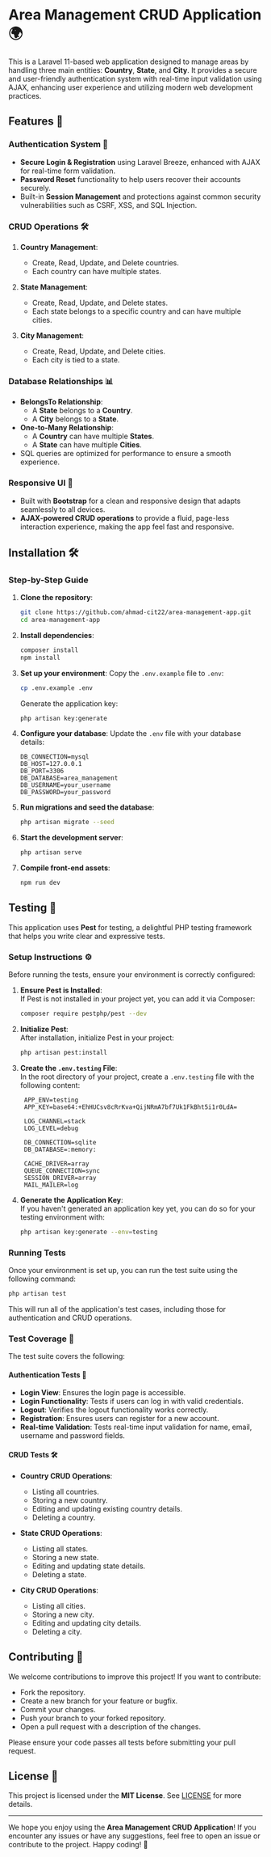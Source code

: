 # Area Management CRUD Application 🌍

This is a Laravel 11-based web application designed to manage areas by handling three main entities: **Country**, **State**, and **City**. It provides a secure and user-friendly authentication system with real-time input validation using AJAX, enhancing user experience and utilizing modern web development practices.

## Features 🚀

### Authentication System 🔐
- **Secure Login & Registration** using Laravel Breeze, enhanced with AJAX for real-time form validation.
- **Password Reset** functionality to help users recover their accounts securely.
- Built-in **Session Management** and protections against common security vulnerabilities such as CSRF, XSS, and SQL Injection.

### CRUD Operations 🛠️
1. **Country Management**:
   - Create, Read, Update, and Delete countries.
   - Each country can have multiple states.
   
2. **State Management**:
   - Create, Read, Update, and Delete states.
   - Each state belongs to a specific country and can have multiple cities.
   
3. **City Management**:
   - Create, Read, Update, and Delete cities.
   - Each city is tied to a state.

### Database Relationships 📊
- **BelongsTo Relationship**:
   - A **State** belongs to a **Country**.
   - A **City** belongs to a **State**.
- **One-to-Many Relationship**:
   - A **Country** can have multiple **States**.
   - A **State** can have multiple **Cities**.
- SQL queries are optimized for performance to ensure a smooth experience.

### Responsive UI 🎨
- Built with **Bootstrap** for a clean and responsive design that adapts seamlessly to all devices.
- **AJAX-powered CRUD operations** to provide a fluid, page-less interaction experience, making the app feel fast and responsive.

## Installation 🛠️

### Step-by-Step Guide

1. **Clone the repository**:
    ```bash
    git clone https://github.com/ahmad-cit22/area-management-app.git
    cd area-management-app
    ```

2. **Install dependencies**:
    ```bash
    composer install
    npm install
    ```

3. **Set up your environment**:
    Copy the `.env.example` file to `.env`:
    ```bash
    cp .env.example .env
    ```

    Generate the application key:
    ```bash
    php artisan key:generate
    ```

4. **Configure your database**:
    Update the `.env` file with your database details:
    ```env
    DB_CONNECTION=mysql
    DB_HOST=127.0.0.1
    DB_PORT=3306
    DB_DATABASE=area_management
    DB_USERNAME=your_username
    DB_PASSWORD=your_password
    ```

5. **Run migrations and seed the database**:
    ```bash
    php artisan migrate --seed
    ```

6. **Start the development server**:
    ```bash
    php artisan serve
    ```

7. **Compile front-end assets**:
    ```bash
    npm run dev
    ```

## Testing 🧪

This application uses **Pest** for testing, a delightful PHP testing framework that helps you write clear and expressive tests.

### Setup Instructions ⚙️

Before running the tests, ensure your environment is correctly configured:

1. **Ensure Pest is Installed**:  
   If Pest is not installed in your project yet, you can add it via Composer:
   ```bash
   composer require pestphp/pest --dev
   ```

2. **Initialize Pest**:  
   After installation, initialize Pest in your project:
   ```bash
   php artisan pest:install
   ```

3. **Create the `.env.testing` File**:  
   In the root directory of your project, create a `.env.testing` file with the following content:
   ```env
    APP_ENV=testing
    APP_KEY=base64:+EhHUCsv8cRrKva+QijNRmA7bf7Uk1FkBht5i1r0LdA=

    LOG_CHANNEL=stack
    LOG_LEVEL=debug

    DB_CONNECTION=sqlite
    DB_DATABASE=:memory:

    CACHE_DRIVER=array
    QUEUE_CONNECTION=sync
    SESSION_DRIVER=array
    MAIL_MAILER=log
   ```

4. **Generate the Application Key**:  
   If you haven't generated an application key yet, you can do so for your testing environment with:
   ```bash
   php artisan key:generate --env=testing
   ```

### Running Tests

Once your environment is set up, you can run the test suite using the following command:
```bash
php artisan test
```

This will run all of the application's test cases, including those for authentication and CRUD operations.

### Test Coverage 📝

The test suite covers the following:

#### **Authentication Tests** 🔑
- **Login View**: Ensures the login page is accessible.
- **Login Functionality**: Tests if users can log in with valid credentials.
- **Logout**: Verifies the logout functionality works correctly.
- **Registration**: Ensures users can register for a new account.
- **Real-time Validation**: Tests real-time input validation for name, email, username and password fields.

#### **CRUD Tests** 🛠️
- **Country CRUD Operations**:
  - Listing all countries.
  - Storing a new country.
  - Editing and updating existing country details.
  - Deleting a country.

- **State CRUD Operations**:
  - Listing all states.
  - Storing a new state.
  - Editing and updating state details.
  - Deleting a state.

- **City CRUD Operations**:
  - Listing all cities.
  - Storing a new city.
  - Editing and updating city details.
  - Deleting a city.

## Contributing 🤝

We welcome contributions to improve this project! If you want to contribute:

- Fork the repository.
- Create a new branch for your feature or bugfix.
- Commit your changes.
- Push your branch to your forked repository.
- Open a pull request with a description of the changes.

Please ensure your code passes all tests before submitting your pull request.

## License 📜

This project is licensed under the **MIT License**. See [LICENSE](LICENSE) for more details.

---

We hope you enjoy using the **Area Management CRUD Application**! If you encounter any issues or have any suggestions, feel free to open an issue or contribute to the project. Happy coding! 🚀
